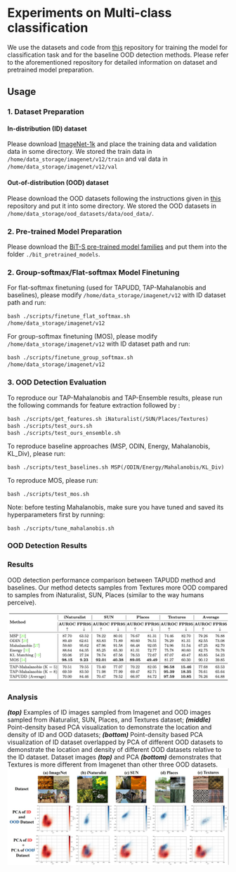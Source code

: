 # Experiments on Multi-class classification

We use the datasets and code from [this](https://github.com/deeplearning-wisc/large_scale_ood) repository for training the model for classification task and for the baseline OOD detection methods. Please refer to the aforementioned repository for detailed information on dataset and pretrained model preparation.

## Usage

### 1. Dataset Preparation

#### In-distribution (ID) dataset
Please download [ImageNet-1k](http://www.image-net.org/challenges/LSVRC/2012/index) and place the training data and validation data in some directory. We stored the train data in `/home/data_storage/imagenet/v12/train` and val data in `/home/data_storage/imagenet/v12/val`

#### Out-of-distribution (OOD) dataset
Please download the OOD datasets following the instructions given in [this](https://github.com/deeplearning-wisc/large_scale_ood) repository and put it into some directory. We stored the OOD datasets in `/home/data_storage/ood_datasets/data/ood_data/`.

### 2. Pre-trained Model Preparation

Please download the [BiT-S pre-trained model families](https://github.com/google-research/big_transfer)
and put them into the folder `./bit_pretrained_models`.


### 2. Group-softmax/Flat-softmax Model Finetuning

For flat-softmax finetuning (used for TAPUDD, TAP-Mahalanobis and baselines), please modify `/home/data_storage/imagenet/v12` with ID dataset path and run:

```
bash ./scripts/finetune_flat_softmax.sh /home/data_storage/imagenet/v12
```

For group-softmax finetuning (MOS), please  modify `/home/data_storage/imagenet/v12` with ID dataset path and run:

```
bash ./scripts/finetune_group_softmax.sh /home/data_storage/imagenet/v12
```


### 3. OOD Detection Evaluation

To reproduce our TAP-Mahalanobis and TAP-Ensemble results, please run the following commands for feature extraction followed by :
```
bash ./scripts/get_features.sh iNaturalist(/SUN/Places/Textures)
bash ./scripts/test_ours.sh 
bash ./scripts/test_ours_ensemble.sh 
```

To reproduce baseline approaches (MSP, ODIN, Energy, Mahalanobis, KL_Div), please run:
```
bash ./scripts/test_baselines.sh MSP(/ODIN/Energy/Mahalanobis/KL_Div) 
```

To reproduce MOS, please run:
```
bash ./scripts/test_mos.sh
```

Note: before testing Mahalanobis, make sure you have tuned and saved its hyperparameters first by running:
```
bash ./scripts/tune_mahalanobis.sh
```

### OOD Detection Results

### Results
OOD detection performance comparison between TAPUDD method and baselines. Our method detects samples from Textures more OOD compared to samples from iNaturalist, SUN, Places (similar to the way humans perceive).

![results](images/multi-class-results.png)

### Analysis
***(top)*** Examples of ID images sampled from Imagenet and OOD images sampled from iNaturalist, SUN, Places, and Textures dataset; ***(middle)*** Point-density based PCA visualization to demonstrate the location and density of ID and OOD datasets; ***(bottom)*** Point-density based PCA visualization of ID dataset overlapped by PCA of different OOD datasets to demonstrate the location and density of different OOD datasets relative to the ID dataset. Dataset images ***(top)*** and PCA ***(bottom)*** demonstrates that Textures is more different from Imagenet than other three OOD datasets.
![pca_results](images/pca5.jpeg)
